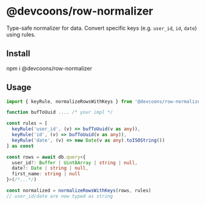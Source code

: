 # @devcoons/row-normalizer

Type-safe normalizer for data. Convert specific keys (e.g. `user_id`, `id`, `date`) using rules.

## Install
npm i @devcoons/row-normalizer

## Usage
```ts
import { keyRule, normalizeRowsWithKeys } from '@devcoons/row-normalizer'

function bufToUuid .... /* your impl */

const rules = [
  keyRule('user_id', (v) => bufToUuid(v as any)),
  keyRule('id', (v) => bufToUuid(v as any)),
  keyRule('date', (v) => new Date(v as any).toISOString())
] as const

const rows = await db.query<{
  user_id?: Buffer | Uint8Array | string | null,
  date?: Date | string | null,
  first_name: string | null
}>(/*...*/)

const normalized = normalizeRowsWithKeys(rows, rules)
// user_id/date are now typed as string